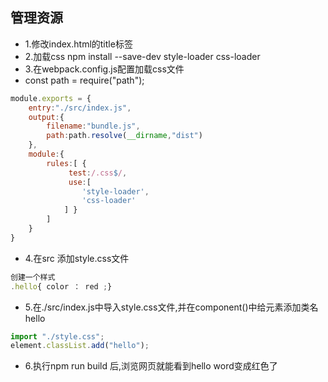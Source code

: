 ## 管理资源

* 1.修改index.html的title标签
* 2.加载css npm install --save-dev style-loader css-loader
* 3.在webpack.config.js配置加载css文件
* const path = require("path"); 
```javascript
module.exports = { 
	entry:"./src/index.js", 
	output:{ 
		filename:"bundle.js", 
		path:path.resolve(__dirname,"dist") 
	}, 
	module:{ 
		rules:[ {
			 test:/.css$/, 
			 use:[ 
			 	'style-loader', 
			 	'css-loader' 
			] } 
		] 
	} 
} 
```
* 4.在src 添加style.css文件
```javascript
创建一个样式
.hello{ color ： red ;}
```
* 5.在./src/index.js中导入style.css文件,并在component()中给元素添加类名hello
```javascript
import "./style.css";
element.classList.add("hello");
```
* 6.执行npm run build 后,浏览网页就能看到hello word变成红色了
